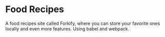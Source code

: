 # Food Recipes
 A food recipes site called Forkify, where you can store your favorite ones locally and even more features. Using babel and webpack. 
